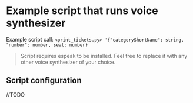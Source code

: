 # Example script that runs voice synthesizer

Example script call: ```<print_tickets.py> '{"categoryShortName": string, "number": number, seat: number}'```

> Script requires espeak to be installed. Feel free to replace it with any other voice synthesizer of your choice.

## Script configuration

//TODO
